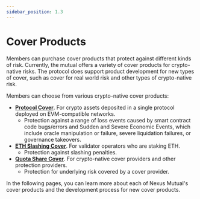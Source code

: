 ```yaml
---
sidebar_position: 1.3
---
```


# Cover Products

Members can purchase cover products that protect against different kinds of risk. Currently, the mutual offers a variety of cover products for crypto-native risks. The protocol does support product development for new types of cover, such as cover for real world risk and other types of crypto-native risk.

Members can choose from various crypto-native cover products:
* [**Protocol Cover**](/overview/cover-products/protocol-cover). For crypto assets deposited in a single protocol deployed on EVM-compatible networks.
  * Protection against a range of loss events caused by smart contract code bugs/errors and Sudden and Severe Economic Events, which include oracle manipulation or failure, severe liquidation failures, or governance takeovers.
* [**ETH Slashing Cover**](/overview/cover-products/eth-slashing-cover). For validator operators who are staking ETH.
  * Protection against slashing penalties.
* [**Quota Share Cover**](/overview/cover-products/quota-share-cover). For crypto-native cover providers and other protection providers.
  * Protection for underlying risk covered by a cover provider.

In the following pages, you can learn more about each of Nexus Mutual's cover products and the development process for new cover products.
